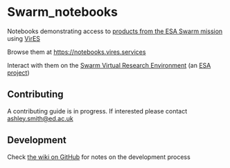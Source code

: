 # Swarm_notebooks

Notebooks demonstrating access to [products from the ESA Swarm mission](https://earth.esa.int/eogateway/missions/swarm) using [VirES](https://vires.services/)

Browse them at https://notebooks.vires.services

Interact with them on the [Swarm Virtual Research Environment](https://vre.vires.services/) (an [ESA project](https://earth.esa.int/eogateway/tools/swarm-vre))

## Contributing

A contributing guide is in progress. If interested please contact ashley.smith@ed.ac.uk

## Development

Check [the wiki on GitHub](https://github.com/Swarm-DISC/Swarm_notebooks/wiki) for notes on the development process
